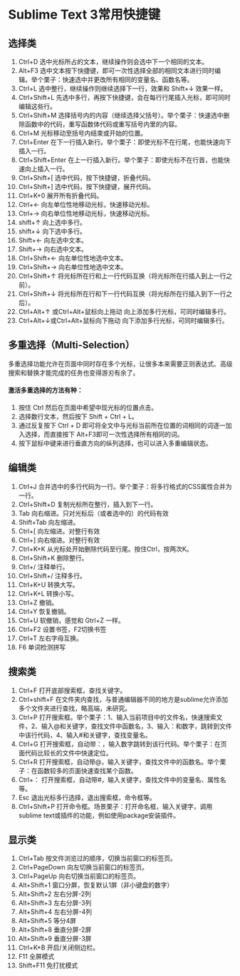 # Sublime Text 3常用快捷键  
## 选择类  
1. Ctrl+D 选中光标所占的文本，继续操作则会选中下一个相同的文本。  
2. Alt+F3 选中文本按下快捷键，即可一次性选择全部的相同文本进行同时编辑。举个栗子：快速选中并更改所有相同的变量名、函数名等。  
3. Ctrl+L 选中整行，继续操作则继续选择下一行，效果和 Shift+↓ 效果一样。  
4. Ctrl+Shift+L 先选中多行，再按下快捷键，会在每行行尾插入光标，即可同时编辑这些行。  
5. Ctrl+Shift+M 选择括号内的内容（继续选择父括号）。举个栗子：快速选中删除函数中的代码，重写函数体代码或重写括号内里的内容。  
6. Ctrl+M 光标移动至括号内结束或开始的位置。  
7. Ctrl+Enter 在下一行插入新行。举个栗子：即使光标不在行尾，也能快速向下插入一行。  
8. Ctrl+Shift+Enter 在上一行插入新行。举个栗子：即使光标不在行首，也能快速向上插入一行。  
9. Ctrl+Shift+[ 选中代码，按下快捷键，折叠代码。  
10. Ctrl+Shift+] 选中代码，按下快捷键，展开代码。  
11. Ctrl+K+0 展开所有折叠代码。  
12. Ctrl+← 向左单位性地移动光标，快速移动光标。  
13. Ctrl+→ 向右单位性地移动光标，快速移动光标。  
14. shift+↑ 向上选中多行。  
15. shift+↓ 向下选中多行。  
16. Shift+← 向左选中文本。  
17. Shift+→ 向右选中文本。  
18. Ctrl+Shift+← 向左单位性地选中文本。  
19. Ctrl+Shift+→ 向右单位性地选中文本。  
20. Ctrl+Shift+↑ 将光标所在行和上一行代码互换（将光标所在行插入到上一行之前）。  
21. Ctrl+Shift+↓ 将光标所在行和下一行代码互换（将光标所在行插入到下一行之后）。  
22. Ctrl+Alt+↑ 或Ctrl+Alt+鼠标向上拖动 向上添加多行光标，可同时编辑多行。  
23. Ctrl+Alt+↓或Ctrl+Alt+鼠标向下拖动 向下添加多行光标，可同时编辑多行。  
  
## 多重选择（Multi-Selection）  
多重选择功能允许在页面中同时存在多个光标，让很多本来需要正则表达式、高级搜索和替换才能完成的任务也变得游刃有余了。  
  
#### 激活多重选择的方法有种：  
1. 按住 Ctrl 然后在页面中希望中现光标的位置点击。  
2. 选择数行文本，然后按下 Shift + Ctrl + L。  
3. 通过反复按下 Ctrl + D 即可将全文中与光标当前所在位置的词相同的词逐一加入选择，而直接按下 Alt+F3即可一次性选择所有相同的词。  
4. 按下鼠标中键来进行垂直方向的纵列选择，也可以进入多重编辑状态。  
  
## 编辑类  
1. Ctrl+J 合并选中的多行代码为一行。举个栗子：将多行格式的CSS属性合并为一行。  
2. Ctrl+Shift+D 复制光标所在整行，插入到下一行。  
3. Tab 向右缩进。只对光标后（或者选中的）的代码有效  
4. Shift+Tab 向左缩进。  
5. Ctrl+[ 向左缩进。对整行有效  
6. Ctrl+] 向右缩进。对整行有效  
7. Ctrl+K+K 从光标处开始删除代码至行尾。按住Ctrl，按两次K。  
8. Ctrl+Shift+K 删除整行。  
9. Ctrl+/ 注释单行。  
10. Ctrl+Shift+/ 注释多行。  
11. Ctrl+K+U 转换大写。  
12. Ctrl+K+L 转换小写。  
13. Ctrl+Z 撤销。  
14. Ctrl+Y 恢复撤销。  
15. Ctrl+U 软撤销，感觉和 Gtrl+Z 一样。  
16. Ctrl+F2 设置书签，F2切换书签  
17. Ctrl+T 左右字母互换。  
18. F6 单词检测拼写  
  
## 搜索类  
1. Ctrl+F 打开底部搜索框，查找关键字。  
2. Ctrl+shift+F 在文件夹内查找，与普通编辑器不同的地方是sublime允许添加多个文件夹进行查找，略高端，未研究。  
3. Ctrl+P 打开搜索框。举个栗子：1、输入当前项目中的文件名，快速搜索文件，2、输入@和关键字，查找文件中函数名，3、输入：和数字，跳转到文件中该行代码，4、输入#和关键字，查找变量名。  
4. Ctrl+G 打开搜索框，自动带：，输入数字跳转到该行代码。举个栗子：在页面代码比较长的文件中快速定位。  
5. Ctrl+R 打开搜索框，自动带@，输入关键字，查找文件中的函数名。举个栗子：在函数较多的页面快速查找某个函数。  
6. Ctrl+： 打开搜索框，自动带#，输入关键字，查找文件中的变量名、属性名等。  
7. Esc 退出光标多行选择，退出搜索框，命令框等。  
8. Ctrl+Shift+P 打开命令框。场景栗子：打开命名框，输入关键字，调用sublime text或插件的功能，例如使用package安装插件。  
  
## 显示类  
1. Ctrl+Tab 按文件浏览过的顺序，切换当前窗口的标签页。  
2. Ctrl+PageDown 向左切换当前窗口的标签页。  
3. Ctrl+PageUp 向右切换当前窗口的标签页。  
4. Alt+Shift+1 窗口分屏，恢复默认1屏（非小键盘的数字）  
5. Alt+Shift+2 左右分屏-2列  
6. Alt+Shift+3 左右分屏-3列  
7. Alt+Shift+4 左右分屏-4列  
7. Alt+Shift+5 等分4屏  
8. Alt+Shift+8 垂直分屏-2屏  
9. Alt+Shift+9 垂直分屏-3屏  
10. Ctrl+K+B 开启/关闭侧边栏。  
11. F11 全屏模式  
12. Shift+F11 免打扰模式
